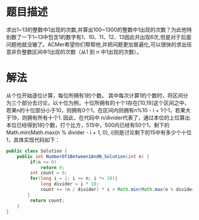 # 题目描述
求出1\~13的整数中1出现的次数,并算出100\~1300的整数中1出现的次数？为此他特别数了一下1~13中包含1的数字有1、10、11、12、13因此共出现6次,但是对于后面问题他就没辙了。ACMer希望你们帮帮他,并把问题更加普遍化,可以很快的求出任意非负整数区间中1出现的次数（从1 到 n 中1出现的次数）。

# 解法
从个位开始逐位计算，每位所拥有1的个数。
其中每次计算1的个数时，将区间分为三个部分去讨论，以十位为例，十位所拥有的十个1存在[10,19]这个区间之中，若果n的十位部分小于10，则拥有0个1，在区间内则拥有n%10 - i + 1个1，若果大于19，则拥有所有十个1.
因此，在代码中 n/divider代表了，通过本位的上位算出本位已经得到1的个数，打个比方，515中，500内已经有50个1，剩下的 Math.min(Math.max(n % divider - i + 1, 0), i)则是讨论剩下的15中有多少个十位1，具体实现代码如下：
```java
public class Solution {
    public int NumberOf1Between1AndN_Solution(int n) {
         if(n <= 0)
             return 0;
         int count = 0;
         for(long i = 1; i <= n; i *= 10){
             long divider = i * 10;          
             count += (n / divider) * i + Math.min(Math.max(n % divider - i + 1, 0), i);
        }
         return count;
    }
}
```
